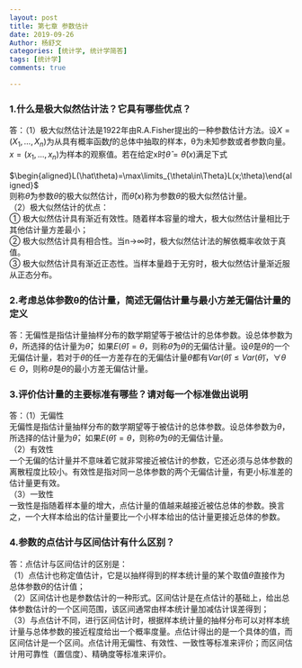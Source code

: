 ```yaml
---
layout: post
title: 第七章 参数估计
date: 2019-09-26
Author: 杨舒文
categories: [统计学, 统计学简答]
tags: [统计学]
comments: true

---
```


### 1.什么是极大似然估计法？它具有哪些优点？
答：（1）极大似然估计法是1922年由R.A.Fisher提出的一种参数估计方法。设$X=(X_1,...,X_n)$为从具有概率函数$f$的总体中抽取的样本，θ为未知参数或者参数向量。$x=(x_1,...,x_n)$为样本的观察值。若在给定x时$\hat\theta=\hat\theta(x)$满足下式  
&ensp;&ensp;$\begin{aligned}L(\hat\theta)=\max\limits_{\theta\in\Theta}L(x;\theta)\end{aligned}$  
则称$\hat\theta$为参数$\theta$的极大似然估计，而$\hat\theta(x)$称为参数$\theta$的极大似然估计量。   
（2）极大似然估计的优点：   
① 极大似然估计具有渐近有效性。随着样本容量的增大，极大似然估计量相比于其他估计量方差最小；   
② 极大似然估计具有相合性。当n→∞时，极大似然估计法的解依概率收敛于真值。   
③ 极大似然估计具有渐近正态性。当样本量趋于无穷时，极大似然估计量渐近服从正态分布。 



### 2.考虑总体参数θ的估计量，简述无偏估计量与最小方差无偏估计量的定义
答：无偏性是指估计量抽样分布的数学期望等于被估计的总体参数。设总体参数为$\theta$，所选择的估计量为$\hat\theta$，如果$E(\hat\theta)=\theta$，则称$\hat\theta$为$\theta$的无偏估计量。设$\hat\theta$是$\theta$的一个无偏估计量，若对于$\theta$的任一方差存在的无偏估计量$\tilde\theta$都有$Var(\hat\theta)\le Var(\tilde\theta)$，$\forall\theta\in\Theta$，则称$\hat\theta$是$\theta$的最小方差无偏估计量。



### 3.评价估计量的主要标准有哪些？请对每一个标准做出说明
答：（1）无偏性   
无偏性是指估计量抽样分布的数学期望等于被估计的总体参数。设总体参数为$\theta$，所选择的估计量为$\hat\theta$，如果$E(\hat\theta)=\theta$，则称$\hat\theta$为$\theta$的无偏估计量。   
（2）有效性   
一个无偏的估计量并不意味着它就非常接近被估计的参数，它还必须与总体参数的离散程度比较小。有效性是指对同一总体参数的两个无偏估计量，有更小标准差的估计量更有效。   
（3）一致性   
一致性是指随着样本量的增大，点估计量的值越来越接近被估总体的参数。换言之，一个大样本给出的估计量要比一个小样本给出的估计量更接近总体的参数。 



### 4.参数的点估计与区间估计有什么区别？
答：点估计与区间估计的区别是：   
（1）点估计也称定值估计，它是以抽样得到的样本统计量的某个取值$\hat\theta$直接作为总体参数$\theta$的估计值；   
（2）区间估计也是参数估计的一种形式。区间估计是在点估计的基础上，给出总体参数估计的一个区间范围，该区间通常由样本统计量加减估计误差得到；   
（3）与点估计不同，进行区间估计时，根据样本统计量的抽样分布可以对样本统计量与总体参数的接近程度给出一个概率度量。点估计得出的是一个具体的值，而区间估计是一个区间。点估计用无偏性、有效性、一致性等标准来评价；而区间估计用可靠性（置信度）、精确度等标准来评价。


































